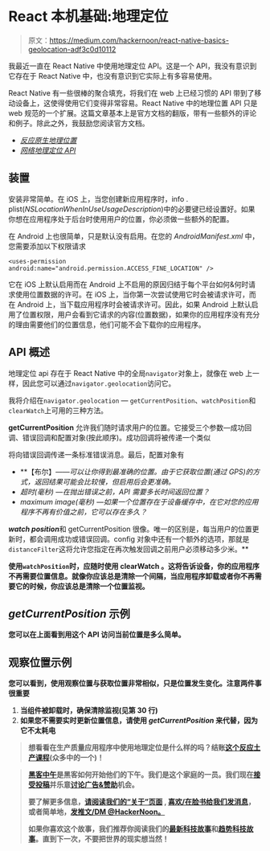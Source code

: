 # React 本机基础:地理定位

> 原文：<https://medium.com/hackernoon/react-native-basics-geolocation-adf3c0d10112>

我最近一直在 React Native 中使用地理定位 API。这是一个 API，我没有意识到它存在于 React Native 中，也没有意识到它实际上有多容易使用。

React Native 有一些很棒的聚合填充，将我们在 web 上已经习惯的 API 带到了移动设备上，这使得使用它们变得非常容易。React Native 中的地理位置 API 只是 web 规范的一个扩展。这篇文章基本上是官方文档的翻版，带有一些额外的评论和例子。除此之外，我鼓励您阅读官方文档。

*   [*反应原生地理位置*](https://facebook.github.io/react-native/docs/geolocation.html)
*   [*网络地理定位 API*](https://developer.mozilla.org/en-US/docs/Web/API/Geolocation)

## 装置

安装非常简单。在 iOS 上，当您创建新应用程序时，info . plist(*NSLocationWhenInUseUsageDescription*)中的必要键已经设置好。如果你想在应用程序处于后台时使用用户的位置，你必须做一些额外的配置。

在 Android 上也很简单，只是默认没有启用。在您的 *AndroidManifest.xml* 中，您需要添加以下权限请求

```
<uses-permission android:name="android.permission.ACCESS_FINE_LOCATION" />
```

它在 iOS 上默认启用而在 Android 上不启用的原因归结于每个平台如何&何时请求使用位置数据的许可。在 iOS 上，当你第一次尝试使用它时会被请求许可，而在 Android 上，当下载应用程序时会被请求许可。因此，如果 Android 上默认启用了位置权限，用户会看到它请求的内容(位置数据)，如果你的应用程序没有充分的理由需要他们的位置信息，他们可能不会下载你的应用程序。

## API 概述

地理定位 api 存在于 React Native 中的全局`navigator`对象上，就像在 web 上一样，因此您可以通过`navigator.geolocation`访问它。

我将介绍在`navigator.geolocation` — `getCurrentPosition`、`watchPosition`和`clearWatch`上可用的三种方法。

**getCurrentPosition** 允许我们随时请求用户的位置。它接受三个参数—成功回调、错误回调和配置对象(按此顺序)。成功回调将被传递一个类似

将向错误回调传递一条标准错误消息。最后，配置对象有

*   **【布尔】*——可以让你得到最准确的位置。由于它获取位置(通过 GPS)的方式，返回结果可能会比较慢，但启用后会更准确。*
*   **超时(毫秒)* —在抛出错误之前，API 需要多长时间返回位置？*
*   **maximum image(毫秒)* —如果一个位置存在于设备缓存中，在它对您的应用程序不再有价值之前，它可以存在多久？*

***watch position***和 getCurrentPosition 很像。唯一的区别是，每当用户的位置更新时，都会调用成功或错误回调。config 对象中还有一个额外的选项，那就是`distanceFilter`这将允许您指定在再次触发回调之前用户必须移动多少米。**

****使用`watchPosition`时，应随时使用 clearWatch** 。这将告诉设备，你的应用程序不再需要位置信息。就像你应该总是清除一个间隔，当应用程序卸载或者你不再需要它的时候，你应该总是清除一个位置监视。**

## ***getCurrentPosition* 示例**

**您可以在上面看到用这个 API 访问当前位置是多么简单。**

## **观察位置示例**

**您可以看到，使用观察位置与获取位置非常相似，只是位置发生变化。注意两件事很重要**

1.  **当组件被卸载时，确保清除监视(见第 30 行)**
2.  **如果您不需要实时更新位置信息，请使用 *getCurrentPosition* 来代替，因为它不太耗电**

> **想看看在生产质量应用程序中使用地理定位是什么样的吗？结账[这个反应土产课程](https://learn.handlebarlabs.com/p/react-native-meteor)(众多中的一个)！**

> **[黑客中午](http://bit.ly/Hackernoon)是黑客如何开始他们的下午。我们是这个家庭的一员。我们现在[接受投稿](http://bit.ly/hackernoonsubmission)并乐意[讨论广告&赞助](mailto:partners@amipublications.com)机会。**
> 
> **要了解更多信息，[请阅读我们的“关于”页面](https://goo.gl/4ofytp) , [喜欢/在脸书给我们发消息](http://bit.ly/HackernoonFB)，或者简单地，[发推文/DM @HackerNoon。](https://goo.gl/k7XYbx)**
> 
> **如果你喜欢这个故事，我们推荐你阅读我们的[最新科技故事](http://bit.ly/hackernoonlatestt)和[趋势科技故事](https://hackernoon.com/trending)。直到下一次，不要把世界的现实想当然！**